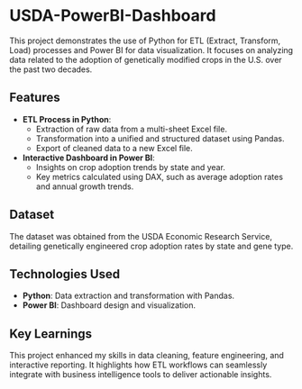 # USDA-PowerBI-Dashboard
This project demonstrates the use of Python for ETL (Extract, Transform, Load) processes and Power BI for data visualization. It focuses on analyzing data related to the adoption of genetically modified crops in the U.S. over the past two decades.

## Features
- **ETL Process in Python**:
  - Extraction of raw data from a multi-sheet Excel file.
  - Transformation into a unified and structured dataset using Pandas.
  - Export of cleaned data to a new Excel file.
- **Interactive Dashboard in Power BI**:
  - Insights on crop adoption trends by state and year.
  - Key metrics calculated using DAX, such as average adoption rates and annual growth trends.

## Dataset
The dataset was obtained from the USDA Economic Research Service, detailing genetically engineered crop adoption rates by state and gene type.

## Technologies Used
- **Python**: Data extraction and transformation with Pandas.
- **Power BI**: Dashboard design and visualization.

## Key Learnings
This project enhanced my skills in data cleaning, feature engineering, and interactive reporting. It highlights how ETL workflows can seamlessly integrate with business intelligence tools to deliver actionable insights.
